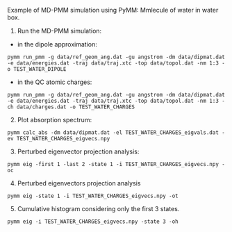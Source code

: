 Example of MD-PMM simulation using PyMM: Mmlecule of water in water box.

1. Run the MD-PMM simulation:
* in the dipole approximation:
```
pymm run_pmm -g data/ref_geom_ang.dat -gu angstrom -dm data/dipmat.dat -e data/energies.dat -traj data/traj.xtc -top data/topol.dat -nm 1:3 -o TEST_WATER_DIPOLE
```

* in the QC atomic charges:
```
pymm run_pmm -g data/ref_geom_ang.dat -gu angstrom -dm data/dipmat.dat -e data/energies.dat -traj data/traj.xtc -top data/topol.dat -nm 1:3 -ch data/charges.dat -o TEST_WATER_CHARGES
```

2. Plot absorption spectrum:
```
pymm calc_abs -dm data/dipmat.dat -el TEST_WATER_CHARGES_eigvals.dat -ev TEST_WATER_CHARGES_eigvecs.npy
```
3. Perturbed eigenvector projection analysis:
```
pymm eig -first 1 -last 2 -state 1 -i TEST_WATER_CHARGES_eigvecs.npy -oc
```
4. Perturbed eigenvectors projection analysis
```
pymm eig -state 1 -i TEST_WATER_CHARGES_eigvecs.npy -ot
```
5. Cumulative histogram considering only the first 3 states.
```
pymm eig -i TEST_WATER_CHARGES_eigvecs.npy -state 3 -oh
```

